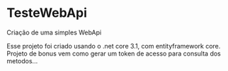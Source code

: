 # TesteWebApi
Criação de uma simples WebApi

Esse projeto foi criado usando o .net core 3.1, com entityframework core. Projeto de bonus vem como gerar um token de acesso para consulta dos metodos...
